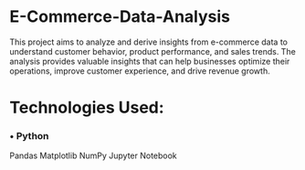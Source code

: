 # E-Commerce-Data-Analysis
This project aims to analyze and derive insights from e-commerce data to understand customer behavior, product performance, and sales trends. The analysis provides valuable insights that can help businesses optimize their operations, improve customer experience, and drive revenue growth.

# Technologies Used:
<h3>&#x2022; Python</h3>
Pandas
Matplotlib
NumPy
Jupyter Notebook
